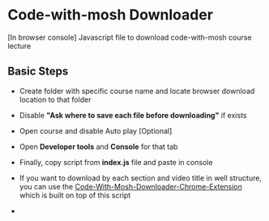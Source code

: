 # Code-with-mosh Downloader
[In browser console] Javascript file to download code-with-mosh course lecture

## Basic Steps
- Create folder with specific course name and locate browser download location to that folder
- Disable **"Ask where to save each file before downloading"** if exists
- Open course and disable Auto play [Optional] 
- Open **Developer tools** and **Console** for that tab
- Finally, copy script from **index.js** file and paste in console

- If you want to download by each section and video title in well structure, you can use the [Code-With-Mosh-Downloader-Chrome-Extension](https://github.com/hihabib/Code-With-Mosh-Downloader-Chrome-Extension) which is built on top of this script
- 
